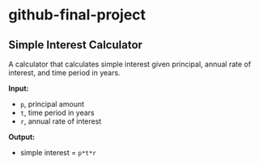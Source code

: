 # github-final-project

## Simple Interest Calculator

A calculator that calculates simple interest given principal, annual rate of interest, and time period in years.

**Input:**
- `p`, principal amount
- `t`, time period in years
- `r`, annual rate of interest

**Output:**
- simple interest = `p*t*r`

